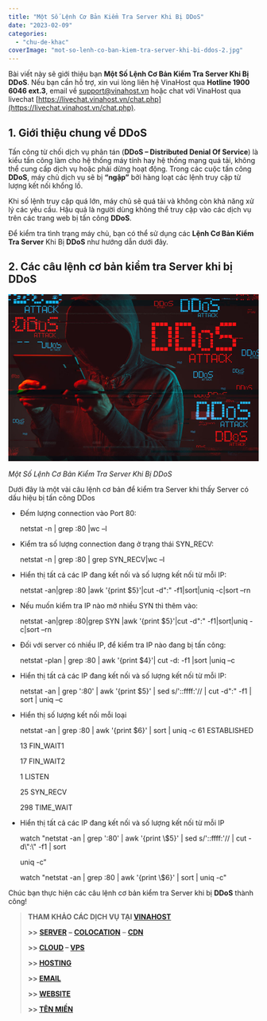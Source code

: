 ```yaml
---
title: "Một Số Lệnh Cơ Bản Kiểm Tra Server Khi Bị DDoS"
date: "2023-02-09"
categories: 
  - "chu-de-khac"
coverImage: "mot-so-lenh-co-ban-kiem-tra-server-khi-bi-ddos-2.jpg"
---
```


Bài viết này sẽ giới thiệu bạn **Một Số Lệnh Cơ Bản Kiểm Tra Server Khi Bị DDoS**. Nếu bạn cần hỗ trợ, xin vui lòng liên hệ VinaHost qua **Hotline 1900 6046 ext.3**, email về [support@vinahost.vn](mailto:support@vinahost.vn) hoặc chat với VinaHost qua livechat [https://livechat.vinahost.vn/chat.php](https://livechat.vinahost.vn/chat.php).

## 1\. Giới thiệu chung về DDoS

Tấn công từ chối dịch vụ phân tán (**DDoS – Distributed Denial Of Service**) là kiểu tấn công làm cho hệ thống máy tính hay hệ thống mạng quá tải, không thể cung cấp dịch vụ hoặc phải dừng hoạt động. Trong các cuộc tấn công **DDoS**, máy chủ dịch vụ sẽ bị **“ngập”** bởi hàng loạt các lệnh truy cập từ lượng kết nối khổng lồ.

Khi số lệnh truy cập quá lớn, máy chủ sẽ quá tải và không còn khả năng xử lý các yêu cầu. Hậu quả là người dùng không thể truy cập vào các dịch vụ trên các trang web bị tấn công **DDoS**.

Để kiểm tra tình trạng máy chủ, bạn có thể sử dụng các **Lệnh Cơ Bản Kiểm Tra Server** Khi Bị **DDoS** như hướng dẫn dưới đây.


## 2\. Các câu lệnh cơ bản kiểm tra Server khi bị DDoS

![Một Số Lệnh Cơ Bản Kiểm Tra Server Khi Bị DDoS ](images/mot-so-lenh-co-ban-kiem-tra-server-khi-bi-ddos-1.jpg)

_Một Số Lệnh Cơ Bản Kiểm Tra Server Khi Bị DDoS_

Dưới đây là một vài câu lệnh cơ bản để kiểm tra Server khi thấy Server có dấu hiệu bị tấn công DDos

- Đếm lượng connection vào Port 80:

    netstat -n | grep :80 |wc –l

- Kiểm tra số lượng connection đang ở trạng thái SYN\_RECV:

    netstat -n | grep :80 | grep SYN\_RECV|wc –l

- Hiển thị tất cả các IP đang kết nối và số lượng kết nối từ mỗi IP:

    netstat -an|grep :80 |awk '{print $5}'|cut -d":" -f1|sort|uniq -c|sort –rn

- Nếu muốn kiểm tra IP nào mở nhiều SYN thì thêm vào:

    netstat -an|grep :80|grep SYN |awk '{print $5}'|cut -d":" -f1|sort|uniq -c|sort –rn

- Đối với server có nhiều IP, để kiểm tra IP nào đang bị tấn công:

    netstat -plan | grep :80 | awk '{print $4}'| cut -d: -f1 |sort |uniq –c

- Hiển thị tất cả các IP đang kết nối và số lượng kết nối từ mỗi IP:

    netstat -an | grep ':80' | awk '{print $5}' | sed s/'::ffff:'// | cut -d":" -f1 | sort | uniq –c

- Hiển thị số lượng kết nối mỗi loại

    netstat -an | grep :80 | awk '{print $6}' | sort | uniq -c 61 ESTABLISHED

    13 FIN\_WAIT1

    17 FIN\_WAIT2

    1 LISTEN

    25 SYN\_RECV

    298 TIME\_WAIT

- Hiển thị tất cả các IP đang kết nối và số lượng kết nối từ mỗi IP

    watch "netstat -an | grep ':80' | awk '{print \\$5}' | sed s/'::ffff:'// | cut -d\\":\\" -f1 | sort

    uniq -c”

    watch "netstat -an | grep :80 | awk '{print \\$6}' | sort | uniq -c"

Chúc bạn thực hiện các câu lệnh cơ bản kiểm tra Server khi bị **DDoS** thành công!

> **THAM KHẢO CÁC DỊCH VỤ TẠI [VINAHOST](https://vinahost.vn/)**
> 
> **\>>** [**SERVER**](https://vinahost.vn/thue-may-chu-rieng/) **–** [**COLOCATION**](https://vinahost.vn/colocation.html) – [**CDN**](https://vinahost.vn/dich-vu-cdn-chuyen-nghiep)
> 
> **\>> [CLOUD](https://vinahost.vn/cloud-server-gia-re/) – [VPS](https://vinahost.vn/vps-ssd-chuyen-nghiep/)**
> 
> **\>> [HOSTING](https://vinahost.vn/wordpress-hosting)**
> 
> **\>> [EMAIL](https://vinahost.vn/email-hosting)**
> 
> **\>> [WEBSITE](http://vinawebsite.vn/)**
> 
> **\>> [TÊN MIỀN](https://vinahost.vn/ten-mien-gia-re/)**
